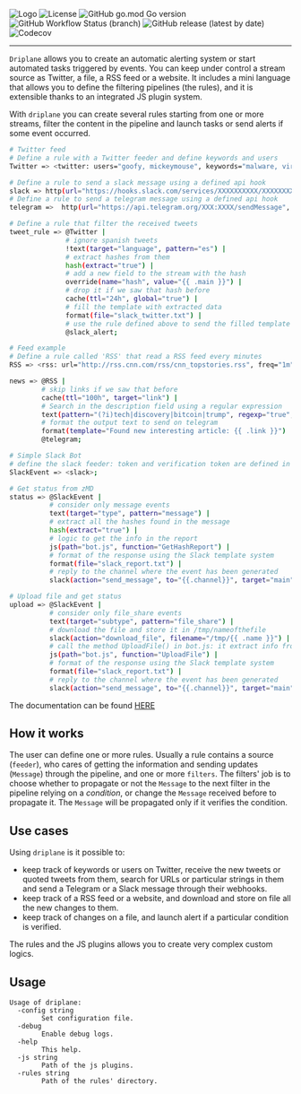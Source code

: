 ![Logo](https://github.com/Matrix86/driplane/blob/gh-pages/logo.png)
![License](https://img.shields.io/github/license/Matrix86/driplane)
![GitHub go.mod Go version](https://img.shields.io/github/go-mod/go-version/Matrix86/driplane)
![GitHub Workflow Status (branch)](https://img.shields.io/github/workflow/status/Matrix86/driplane/Build%20and%20Test/master)
![GitHub release (latest by date)](https://img.shields.io/github/v/release/Matrix86/driplane?color=red)
![Codecov](https://img.shields.io/codecov/c/github/Matrix86/driplane)

---

`Driplane` allows you to create an automatic alerting system or start automated tasks triggered by events.
You can keep under control a stream source as Twitter, a file, a RSS feed or a website.
It includes a mini language that allows you to define the filtering pipelines (the rules), and it is extensible thanks to an integrated JS plugin system. 

With `driplane` you can create several rules starting from one or more streams, filter the content in the pipeline and launch tasks or send alerts if some event occurred.

```bash
# Twitter feed
# Define a rule with a Twitter feeder and define keywords and users
Twitter => <twitter: users="goofy, mickeymouse", keywords="malware, virus, PE">;

# Define a rule to send a slack message using a defined api hook
slack => http(url="https://hooks.slack.com/services/XXXXXXXXXX/XXXXXXXXXX/XXXXXXXXXXXXXXXXXXXXXXXXXXXXXX",method="POST",headers="{\"Content-type\": \"application/json\"}",rawData="{{.main}}");
# Define a rule to send a telegram message using a defined api hook
telegram =>  http(url="https://api.telegram.org/XXX:XXXX/sendMessage", method="POST", headers="{\"Content-type\": \"application/json\"}", rawData="{{.main}}");

# Define a rule that filter the received tweets
tweet_rule => @Twitter |
              # ignore spanish tweets
              !text(target="language", pattern="es") |
              # extract hashes from them
              hash(extract="true") |
              # add a new field to the stream with the hash
              override(name="hash", value="{{ .main }}") |
              # drop it if we saw that hash before
              cache(ttl="24h", global="true") |
              # fill the template with extracted data
              format(file="slack_twitter.txt") |
              # use the rule defined above to send the filled template to slack endpoint
              @slack_alert;
```
```bash
# Feed example
# Define a rule called 'RSS' that read a RSS feed every minutes
RSS => <rss: url="http://rss.cnn.com/rss/cnn_topstories.rss", freq="1m", ignore_pubdate="true">;

news => @RSS |
        # skip links if we saw that before
        cache(ttl="100h", target="link") |
        # Search in the description field using a regular expression
        text(pattern="(?i)tech|discovery|bitcoin|trump", regexp="true", target="description") |
        # format the output text to send on telegram
        format(template="Found new interesting article: {{ .link }}") |
        @telegram;
```
```bash
# Simple Slack Bot
# define the slack feeder: token and verification token are defined in the configuration file
SlackEvent => <slack>;

# Get status from zMD
status => @SlackEvent |
          # consider only message events
          text(target="type", pattern="message") |
          # extract all the hashes found in the message
          hash(extract="true") |
          # logic to get the info in the report
          js(path="bot.js", function="GetHashReport") |
          # format of the response using the Slack template system
          format(file="slack_report.txt") |
          # reply to the channel where the event has been generated 
          slack(action="send_message", to="{{.channel}}", target="main", blocks="true");

# Upload file and get status
upload => @SlackEvent |
          # consider only file_share events
          text(target="subtype", pattern="file_share") |
          # download the file and store it in /tmp/nameofthefile
          slack(action="download_file", filename="/tmp/{{ .name }}") |
          # call the method UploadFile() in bot.js: it extract info from the file and return them
          js(path="bot.js", function="UploadFile") |
          # format of the response using the Slack template system
          format(file="slack_report.txt") |
          # reply to the channel where the event has been generated 
          slack(action="send_message", to="{{.channel}}", target="main");

```

The documentation can be found [HERE](https://matrix86.github.io/driplane/doc/)

## How it works

The user can define one or more rules. Usually a rule contains a source (`feeder`), who cares of getting the information and sending updates (`Message`) through the pipeline, and one or more `filters`.
The filters' job is to choose whether to propagate or not the `Message` to the next filter in the pipeline relying on a _condition_, or change the `Message` received before to propagate it. The `Message` will be propagated only if it verifies the condition.

## Use cases

Using `driplane` is it possible to:

 * keep track of keywords or users on Twitter, receive the new tweets or quoted tweets from them, search for URLs or particular strings in them and send a Telegram or a Slack message through their webhooks.
 * keep track of a RSS feed or a website, and download and store on file all the new changes to them.
 * keep track of changes on a file, and launch alert if a particular condition is verified.
 
The rules and the JS plugins allows you to create very complex custom logics.
  
## Usage

```
Usage of driplane:
  -config string
    	Set configuration file.
  -debug
    	Enable debug logs.
  -help
    	This help.
  -js string
    	Path of the js plugins.
  -rules string
    	Path of the rules' directory.
```

